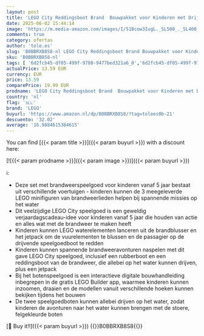 ```yaml
---
layout: post
title: 'LEGO City Reddingsboot Brand  Bouwpakket voor Kinderen met Drijvende Speelgoed Boot  Jetpack en 3 Minifiguren  Origineel Rollenspel Cadeau voor Jongens en Meisjes vanaf 5 Jaar 60373'
date: 2025-06-02 15:44:14
image: 'https://m.media-amazon.com/images/I/51Bcow3IugL._SL500_._SL400_.jpg'
comments: true
category: ofertas
author: 'tole.es'
slug: 'B0BBRXB8S8-nl LEGO City Reddingsboot Brand Bouwpakket voor Kinderen met...'
sku: 'B0BBRXB8S8-nl'
tags: [ '6d2fcb45-df05-499f-9780-9477bed321a6_0','6d2fcb45-df05-499f-9780-9477bed321a6_501','Arborist Merchandising Root','Bouw- & constructiespeelgoed','Educatief speelgoed','Montessori','Self Service','Special Features Stores','Speelgoed & spellen','Speelgoedbouwsets','lego','🇳🇱', ]
actualPrice: 13.59 EUR
currency: EUR
price: 13.59
comparePrice: 19.99 EUR
prodname: 'LEGO City Reddingsboot Brand  Bouwpakket voor Kinderen met Drijvende Speelgoed Boot  Jetpack en 3 Minifiguren  Origineel Rollenspel Cadeau voor Jongens en Meisjes vanaf 5 Jaar 60373'
country: 'nl'
flag: '🇳🇱'
brand: 'LEGO'
buyurl: 'https://www.amazon.nl/dp/B0BBRXB8S8/?tag=tolees0b-21'
descuento: '32.02'
average: '16.9884615384615'
---
```


You can find [{{< param title >}}]({{< param buyurl >}}) with a discount here:

[![{{< param prodname >}}]({{< param image >}})]({{< param buyurl >}})

ℹ️:

- Deze set met brandweerspeelgoed voor kinderen vanaf 5 jaar bestaat uit verschillende voertuigen - kinderen kunnen de 3 meegeleverde LEGO minifiguren van brandweerlieden helpen bij spannende missies op het water
- Dit veelzijdige LEGO City speelgoed is een geweldig verjaardagscadeau-idee voor kinderen vanaf 5 jaar die houden van actie en alles wat met de brandweer te maken heeft
- Kinderen kunnen LEGO waterelementen lanceren uit de brandblusser en het jetpack om de vuurelementen te blussen en de passagier op de drijvende speelgoedboot te redden
- Kinderen kunnen spannende brandweeravonturen naspelen met dit gave LEGO City speelgoed, inclusief een rubberboot en een reddingsboot van de brandweer, die allebei op het water kunnen drijven, plus een jetpack
- Bij het botenspeelgoed is een interactieve digitale bouwhandleiding inbegrepen in de gratis LEGO Builder app, waarmee kinderen kunnen inzoomen, draaien en de modellen vanuit verschillende hoeken kunnen bekijken tijdens het bouwen
- De twee speelgoedboten kunnen allebei drijven op het water, zodat kinderen de avonturen naar het water kunnen brengen met de stoere, felgekleurde boten

[🛒 Buy it!!]({{< param buyurl >}})
{{<world>}}B0BBRXB8S8{{</world>}}
